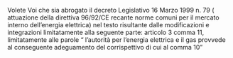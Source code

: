 Volete Voi che sia abrogato il decreto Legislativo  16 Marzo 1999 n. 79 ( attuazione della direttiva  96/92/CE recante   norme comuni per il mercato interno dell’energia elettrica) nel testo risultante  dalle modificazioni e integrazioni limitatamente alla seguente parte: articolo 3 comma 11, limitatamente alle  parole “ l’autorità per l’energia elettrica e il gas provvede al conseguente adeguamento del corrispettivo di cui al comma 10”
